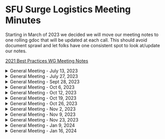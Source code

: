 # SFU Surge Logistics Meeting Minutes

Starting in March of 2023 we decided we will move our meeting notes to one rolling gdoc that will be updated at each call. This should avoid document sprawl and let folks have one consistent spot to look at/update our notes.

[2021 Best Practices WG Meeting Notes](https://docs.google.com/document/d/1sJhaZxG_9Wb2Sg6a4KxqnIvo_to5OkhMkbBk_7UqtEc/edit#)

<details>
 <summary>General Meeting - July 13, 2023</summary>

## Live Meeting Notes

<https://docs.google.com/document/d/1P2N2ZLft5tjkCm9LSlMkaAaNd7hKynmiUZBm6Fy0Mdg/edit?usp=sharing>

## Overview

* September 'Build a website' event
* Pizza fund application
* Stomhacks 2024 ~ SFSS Exec proposal for overnight

## Action Items

* Pizza fund application finished by july 20th ~ matt
* Exec proposal rough draft ~ david
* Github meeting minutes ~ matt

## Quick status on in-flight to-do's

TBD

</details>

<details>
 <summary>General Meeting - July 27, 2023</summary>

## Live Meeting Notes

<https://docs.google.com/document/d/1P2N2ZLft5tjkCm9LSlMkaAaNd7hKynmiUZBm6Fy0Mdg/edit?usp=sharing>

## Overview

## Action Items

## Quick status on in-flight to-do's

</details>

<details>
 <summary>General Meeting - Sept 28, 2023</summary>

## Live Meeting Notes

<https://docs.google.com/document/d/1FPw4mq_KQzn7T9-f9fx9NSRznz4B_4vzSYuVNqUt0o4/edit?usp=sharing>

## Overview

* Introductions!
* Road to Stormhacks event types
* Logistics Team Event

## Action Items

* Workshop form ~ Kaia
* Contact SAP (chansey) about site visit ~ Monishka 
* Contact EA (noble tan) about site visit ~ Matthew
* Shared MLH account ~ Matthew
* Create new lettucemeet ~ Matthew

## Quick status on in-flight to-do's

TBD

</details>

<details>
 <summary>General Meeting - Oct 6, 2023</summary>

## Live Meeting Notes

<https://docs.google.com/document/d/1AxenAqPJ0TzsXoM4E-rH6AQuJWPlLPZ8wbtPap_4bUk/edit?usp=sharing>

## Overview

* Introductions!
* October Road to Stormhacks event
* Sponsor package
* Logistics Team Event

## Action Items

* SFSS Presentation - Maria Z + Daniel
* Plan Team social - Supreet
* Review sponsorship package and take note of any changes by EOD Wednesday
* LettuceMeet to plan Github Workshop date - Matthew

## Quick status on in-flight to-do's

* Contact SAP (chansey) about site visit ~ Monishka
  * Need email from Triane
* Contact EA (noble tan) about site visit ~ Matthew
  * Need email from Danny/Chris

</details>

<details>
 <summary>General Meeting - Oct 12, 2023</summary>

## Live Meeting Notes

<https://docs.google.com/document/d/1nvaPB5dThhbfnmShiuwHkN9vecoM9PWC1eQZdD85diI/edit?usp=sharing>

## Overview

* Update: Team Social (Supreet)
* Update: SFSS Presentation (Maria Z + Daniel)
* Update: SAP event (monishka)
* Github workshop (230pm @ friday, Oct 27)
* November workshop (230pm @ friday, Nov 10)
* Mini hackathon (November 18/19)
  * Funding
  * Presentations
  * Room booking
  * Marketing
  * Promotional Material

## Action Items

* contact jeffery about pitch workshop (matt)
* contact nathan about figma/ui+ux workshop (matt)
* Contact design about promotional material  (Kylie + Matt)
* contact design about material for Nov Hackathon workshop presentations (Kaia + Supreet + Matt)
* contact finance for funding nov workshop + hackathon (Supreet)
* create survey on slack for team social (supreet)
* SFSS presentation  (Maria Z + Daniel)
* Apply for nov workshop + hackathon MLH funding (Maria Y)
* Book room for Github workshop (Mukhiil)

## Quick status on in-flight to-do's

</details>

<details>
 <summary>General Meeting - Oct 19, 2023</summary>

## Live Meeting Notes

<https://docs.google.com/document/d/1EZf-e7WQUM5ufwSO5xjXUqEJT0y6nBqOLgEnVAn4pfU/edit?usp=sharing>

## Overview

* Update: Team Social (Supreet)
* Update: SFSS Presentation (Maria Z + Daniel)
* Update: SAP event (monishka)
* Github workshop (230pm @ friday, Oct 27)
* November workshop (230pm @ friday, Nov 10)
* Mini hackathon (November 18/19)
  * Funding
  * Presentations
  * Room booking
  * Marketing
  * Promotional Material

## Action Items

* 

## Quick status on in-flight to-do's

</details>

<details>
 <summary>General Meeting - Oct 26, 2023</summary>

## Live Meeting Notes

<https://docs.google.com/document/d/1fGNpvPkywjL_vc4TMDhePGzHyuV5Si0aDauxY2RpUB4/edit?usp=sharing>

## Overview

* Update: Team Social (Supreet)
* Update: SFSS Presentation (Maria Z + Daniel)
* Update: SAP event (monishka)
* Github workshop (430pm @ Friday, nov 3)
* November workshop (230pm @ friday, Nov 10)
* Mini hackathon (November 17)
  * Funding
  * Presentations
  * Room booking
  * Marketing
  * Promotional Material

## Action Items

* Team Social (Supreet)
* SFSS Presentation (Maria Z + Daniel)
* SAP event (monishka)
* Mini hackathon
  * Name ideas
  * Branding (kaia + supreet)
  * Presentataions (kaia + supreet)

## Quick status on in-flight to-do's

</details>

<details>
 <summary>General Meeting - Nov 2, 2023</summary>

## Live Meeting Notes

<https://docs.google.com/document/d/1i0ZZb8AArRl9yR06b2NaNPwtAIP_np8jJXIyB3Cz8Ec/edit?usp=sharing>

## Overview

* Update: Team Social (Supreet)
* Update: SFSS Presentation (Maria Z + Daniel)
* Update: SAP event (monishka)
* Github workshop (430pm @ Friday, nov 3)
* November workshop (230pm @ friday, Nov 10)
* Mini hackathon (November 17)
  * Funding
  * Presentations
  * Room booking
  * Marketing
  * Promotional Material

## Action Items

* Team Social (Supreet)
* SFSS Presentation (Maria Z + Daniel)
* SAP event (monishka)
* Mini hackathon
  * Presentataions (kaia + supreet)

## Quick status on in-flight to-do's

</details>

<details>
 <summary>General Meeting - Nov 9, 2023</summary>

## Live Meeting Notes

<https://docs.google.com/document/d/13f_8PaANBtRPM9oARfWaq39POef33YFtkKJNLknDYjg/edit?usp=sharing>

## Overview

* Update: Team Social (Supreet)
* Update: SFSS Presentation (Maria Z + Daniel)
* Update: SAP event (monishka)
* Github workshop (pushed back to December)
* JourneyHacks (pushed back to January)
  * Funding
  * Presentations
  * Room booking
  * Marketing
  * Promotional Material

## Action Items

* Team Social (Supreet)
* SFSS Presentation (Maria Z + Daniel)
* SAP event (monishka)

## Quick status on in-flight to-do's

</details>

<details>
 <summary>General Meeting - Nov 23, 2023</summary>

## Live Meeting Notes

<https://docs.google.com/document/d/11KHCC2y9Y8eEKNcAk5yxEGncE4yh0bqYovfcvB8fGwk/edit?usp=sharing>

## Overview

* Update: SFSS Presentation (Maria Z + Daniel)
* Update: SAP event (monishka)
* Github workshop (pushed back to December)
* JourneyHacks (pushed back to January)
* StormHacks
  * Event space
  * catering/food

## Action Items

* SFSS Presentation (Maria Z + Daniel)
* SAP event (monishka)

## Quick status on in-flight to-do's

</details>

<details>
 <summary>General Meeting - Jan 9, 2024</summary>

## Live Meeting Notes

<https://docs.google.com/document/d/1wJ5zKo9_IZ8DSn0sVahAo-1EIwbd3K0iMf-vUTI4Vhs/edit?usp=sharing>

## Overview

* Update: SFSS Presentation (Maria Z + Daniel)
* Update: SAP event (monishka)
* JourneyHacks ~ Jan 19th, 2024 (11-5pm)
* 

## Action Items

* Volunteer form (execs + others)
* find figma workshop host
* ...

## Quick status on in-flight to-do's

</details>

<details>
 <summary>General Meeting - Jan 16, 2024</summary>

## Live Meeting Notes

<https://docs.google.com/document/d/1mj2pUhScHMxgKDs9izLFNkwyRYV9ImC9qAA01yWU_Os/edit#heading=h.w5hn3iqnpwxd>

## Overview

* Update: SFSS Presentation (Maria Z + Daniel)
* JourneyHacks on Friday!
* Schedule, marketing, day of logistics

## Action Items

* check in w/ chris for prizes 
* create devpost + google form for project submission
* confirm room booking w/ mukhiil
* set up meeting + presentation w/ SFSS overnight event
* create discord
* email hackers + volunteers/mentors

## Quick status on in-flight to-do's

</details>
